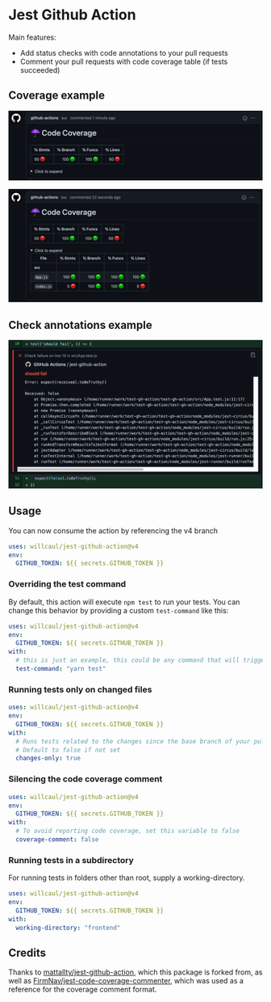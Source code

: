 # Jest Github Action

Main features:

- Add status checks with code annotations to your pull requests
- Comment your pull requests with code coverage table (if tests succeeded)

## Coverage example

![Coverage Summary](assets/coverage-summary.png)

![Coverage Details](assets/coverage-details.png)

## Check annotations example

![Test Failure](assets/annotation.png)

## Usage

You can now consume the action by referencing the v4 branch

```yaml
uses: willcaul/jest-github-action@v4
env:
  GITHUB_TOKEN: ${{ secrets.GITHUB_TOKEN }}
```

### Overriding the test command

By default, this action will execute `npm test` to run your tests.
You can change this behavior by providing a custom `test-command` like this:

```yaml
uses: willcaul/jest-github-action@v4
env:
  GITHUB_TOKEN: ${{ secrets.GITHUB_TOKEN }}
with:
  # this is just an example, this could be any command that will trigger jest
  test-command: "yarn test"
```

### Running tests only on changed files

```yaml
uses: willcaul/jest-github-action@v4
env:
  GITHUB_TOKEN: ${{ secrets.GITHUB_TOKEN }}
with:
  # Runs tests related to the changes since the base branch of your pull request
  # Default to false if not set
  changes-only: true
```

### Silencing the code coverage comment

```yaml
uses: willcaul/jest-github-action@v4
env:
  GITHUB_TOKEN: ${{ secrets.GITHUB_TOKEN }}
with:
  # To avoid reporting code coverage, set this variable to false
  coverage-comment: false
```

### Running tests in a subdirectory

For running tests in folders other than root, supply a working-directory.

```yaml
uses: willcaul/jest-github-action@v4
env:
  GITHUB_TOKEN: ${{ secrets.GITHUB_TOKEN }}
with:
  working-directory: "frontend"
```

## Credits

Thanks to [mattallty/jest-github-action](https://github.com/mattallty/jest-github-action), which this package is forked from, as well as [FirmNav/jest-code-coverage-commenter](https://github.com/FirmNav/jest-code-coverage-commenter), which was used as a reference for the coverage comment format.
